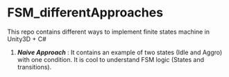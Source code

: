 # FSM_differentApproaches
This repo contains different ways to implement finite states machine in Unity3D + C#

1. ***Naive Approach*** : 
It contains an example of two states (Idle and Aggro) with one condition. It is cool to understand FSM logic (States and transitions).
